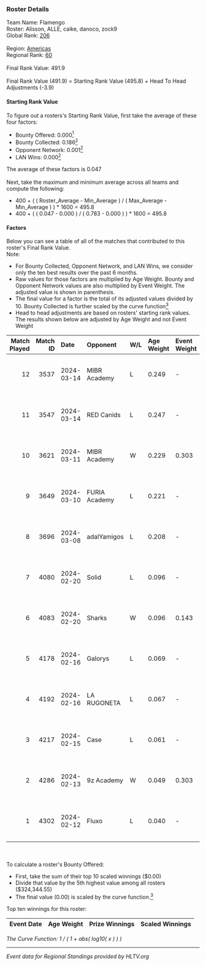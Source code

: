 ### Roster Details<br />
Team Name: Flamengo<br />
Roster: Alisson, ALLE, caike, danoco, zock9<br />
Global Rank: [206](../standings_global.md)<br />
<br />
Region: [Americas]( ../standings_americas.md)<br />
Regional Rank: [60]( ../standings_americas.md)<br />
<br />
Final Rank Value:  491.9<br />
<br />
Final Rank Value (491.9) = Starting Rank Value (495.8) + Head To Head Adjustments (-3.9)<br />

#### Starting Rank Value<br />
To figure out a rosters's Starting Rank Value, first take the average of these four factors:<br />
- Bounty Offered: 0.000[<sup>1</sup>](#table2)
- Bounty Collected: 0.186[<sup>2</sup>](#table1)
- Opponent Network: 0.001[<sup>2</sup>](#table1)
- LAN Wins: 0.000[<sup>2</sup>](#table1)

The average of these factors is 0.047<br />
<br />
Next, take the maximum and minimum average across all teams and compute the following:<br />
- 400 + ( ( Roster_Average - Min_Average ) / ( Max_Average - Min_Average ) ) * 1600 = 495.8
- 400 + ( ( 0.047 - 0.000 ) / ( 0.783 - 0.000 ) ) * 1600 = 495.8


#### Factors<br />
Below you can see a table of all of the matches that contributed to this roster's Final Rank Value.<br />
Note:<br />

- For Bounty Collected, Opponent Network, and LAN Wins, we consider only the ten best results over the past 6 months.
- Raw values for those factors are multiplied by Age Weight. Bounty and Opponent Network values are also multiplied by Event Weight. The adjusted value is shown in parenthesis.
- The final value for a factor is the total of its adjusted values divided by 10. Bounty Collected is further scaled by the curve function[<sup>3</sup>](#curveFunction)
- Head to head adjustments are based on rosters' starting rank values. The results shown below are adjusted by Age Weight and not Event Weight
<span id="table1"></span><br />


| Match Played | Match ID | Date       | Opponent      | W/L | Age Weight | Event Weight | Bounty Collected | Opponent Network | LAN Wins  | H2H Adj. | Roster                                |
| -: | -: | :- | :- | :- | :- | :- | :- | :- | :- | -: | :- |
|           12 |     3537 | 2024-03-14 | MIBR Academy  | L   | 0.249      | -            | -                | -                | -         |    -3.75 | Alisson, ALLE, caike, danoco, zock9   |
|           11 |     3547 | 2024-03-14 | RED Canids    | L   | 0.247      | -            | -                | -                | -         |    -0.28 | Alisson, ALLE, caike, danoco, zock9   |
|           10 |     3621 | 2024-03-11 | MIBR Academy  | W   | 0.229      | 0.303        | 0.000 (0.000)    | 0.024 (0.002)    | 0 (0.000) |     3.78 | Alisson, ALLE, caike, danoco, zock9   |
|            9 |     3649 | 2024-03-10 | FURIA Academy | L   | 0.221      | -            | -                | -                | -         |    -3.30 | Alisson, ALLE, danoco, voltera, zock9 |
|            8 |     3696 | 2024-03-08 | adalYamigos   | L   | 0.208      | -            | -                | -                | -         |    -2.35 | Alisson, ALLE, danoco, voltera, zock9 |
|            7 |     4080 | 2024-02-20 | Solid         | L   | 0.096      | -            | -                | -                | -         |    -0.28 | Alisson, ALLE, danoco, LUCAS1, zock9  |
|            6 |     4083 | 2024-02-20 | Sharks        | W   | 0.096      | 0.143        | 0.030 (0.000)    | 0.565 (0.008)    | 0 (0.000) |     2.82 | Alisson, ALLE, danoco, LUCAS1, zock9  |
|            5 |     4178 | 2024-02-16 | Galorys       | L   | 0.069      | -            | -                | -                | -         |    -0.20 | ALLE, danoco, LUCAS1, ph1, zock9      |
|            4 |     4192 | 2024-02-16 | LA RUGONETA   | L   | 0.067      | -            | -                | -                | -         |    -0.93 | ALLE, danoco, LUCAS1, ph1, zock9      |
|            3 |     4217 | 2024-02-15 | Case          | L   | 0.061      | -            | -                | -                | -         |    -0.15 | ALLE, danoco, LUCAS1, ph1, zock9      |
|            2 |     4286 | 2024-02-13 | 9z Academy    | W   | 0.049      | 0.303        | 0.000 (0.000)    | 0.070 (0.001)    | 0 (0.000) |     0.80 | ALLE, danoco, LUCAS1, sakamoto, zock9 |
|            1 |     4302 | 2024-02-12 | Fluxo         | L   | 0.040      | -            | -                | -                | -         |    -0.06 | ALLE, danoco, LUCAS1, sakamoto, zock9 |

<br />
<span id="table2"></span><br />
To calculate a roster's Bounty Offered:<br />

- First, take the sum of their top 10 scaled winnings ($0.00)
- Divide that value by the 5th highest value among all rosters ($324,344.55)
- The final value (0.00) is scaled by the curve function.[<sup>3</sup>](#curveFunction)

Top ten winnings for this roster:<br />

| Event Date | Age Weight | Prize Winnings | Scaled Winnings |
| :- | -: | :- | :- |


<span id="curveFunction"></span>_The Curve Function: 1 / ( 1 + abs( log10( x ) ) )_<br />

---
_Event data for Regional Standings provided by HLTV.org_<br />
